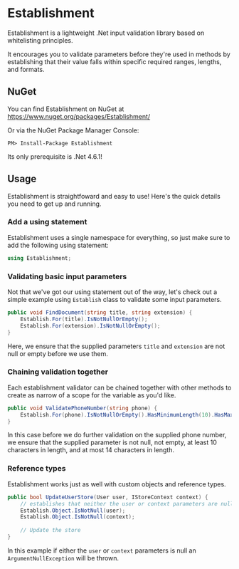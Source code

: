 # Establishment
Establishment is a lightweight .Net input validation library based on whitelisting principles.

It encourages you to validate parameters before they're used in methods by establishing that their value falls within specific 
required ranges, lengths, and formats.

## NuGet
You can find Establishment on NuGet at https://www.nuget.org/packages/Establishment/

Or via the NuGet Package Manager Console:

`PM> Install-Package Establishment`

Its only prerequisite is .Net 4.6.1!

## Usage
Establishment is straightfoward and easy to use! Here's the quick details you need to get up and running.

### Add a using statement
Establishment uses a single namespace for everything, so just make sure to add the following using statement:
```csharp
using Establishment;
```

### Validating basic input parameters
Not that we've got our using statement out of the way, let's check out a simple example using `Establish` class to validate some input parameters.

```csharp
public void FindDocument(string title, string extension) {
    Establish.For(title).IsNotNullOrEmpty();
    Establish.For(extension).IsNotNullOrEmpty();
}
```

Here, we ensure that the supplied parameters `title` and `extension` are not null or empty before we use them.

### Chaining validation together
Each establishment validator can be chained together with other methods to create as narrow of a scope for the variable as you'd like.

```csharp
public void ValidatePhoneNumber(string phone) {
    Establish.For(phone).IsNotNullOrEmpty().HasMinimumLength(10).HasMaximumLength(14);
}
```

In this case before we do further validation on the supplied phone number, we ensure that the supplied parameter is not null, not empty, at least 10 characters in length, and at most 14 characters in length.

### Reference types
Establishment works just as well with custom objects and reference types.

```csharp
public bool UpdateUserStore(User user, IStoreContext context) {
    // establishes that neither the user or context parameters are null
    Establish.Object.IsNotNull(user);
    Establish.Object.IsNotNull(context);
    
    // Update the store
}
```

In this example if either the `user` or `context` parameters is null an `ArgumentNullException` will be thrown.
